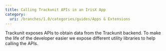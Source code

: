 ```yaml
---
title: Calling Trackunit APIs in an IrisX App
category:
  uri: /branches/1.0/categories/guides/Apps & Extensions
---
```



Trackunit exposes APIs to obtain data from the Trackunit backend. To make the life of the developer easier we expose different utility libraries to help calling the APIs.


